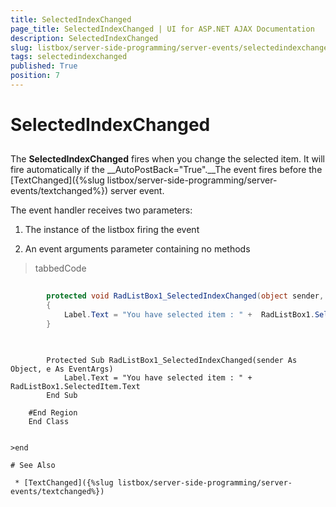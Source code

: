```yaml
---
title: SelectedIndexChanged
page_title: SelectedIndexChanged | UI for ASP.NET AJAX Documentation
description: SelectedIndexChanged
slug: listbox/server-side-programming/server-events/selectedindexchanged
tags: selectedindexchanged
published: True
position: 7
---
```


# SelectedIndexChanged



## 

The __SelectedIndexChanged__ fires when you change the selected item. It will fire automatically if the __AutoPostBack="True".__The event fires before the [TextChanged]({%slug listbox/server-side-programming/server-events/textchanged%}) server event.

The event handler receives two parameters:

1. The instance of the listbox firing the event

2. An event arguments parameter containing no methods

>tabbedCode

````C#
	
	    protected void RadListBox1_SelectedIndexChanged(object sender, EventArgs e)
	    {
	        Label.Text = "You have selected item : " +  RadListBox1.SelectedItem.Text;
	    }
	
````



````VB.NET
	
	    Protected Sub RadListBox1_SelectedIndexChanged(sender As Object, e As EventArgs)
	        Label.Text = "You have selected item : " + RadListBox1.SelectedItem.Text
	    End Sub
	
	#End Region
	End Class


>end

# See Also

 * [TextChanged]({%slug listbox/server-side-programming/server-events/textchanged%})
